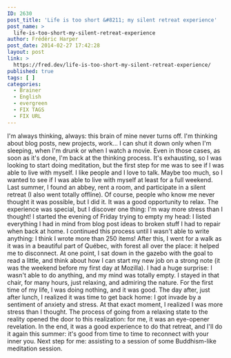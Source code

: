 ```yaml
---
ID: 2630
post_title: 'Life is too short &#8211; my silent retreat experience'
post_name: >
  life-is-too-short-my-silent-retreat-experience
author: Frédéric Harper
post_date: 2014-02-27 17:42:28
layout: post
link: >
  https://fred.dev/life-is-too-short-my-silent-retreat-experience/
published: true
tags: [ ]
categories:
  - Brainer
  - English
  - evergreen
  - FIX TAGS
  - FIX URL
---
```

I'm always thinking, always: this brain of mine never turns off. I'm thinking about blog posts, new projects, work... I can shut it down only when I'm sleeping, when I'm drunk or when I watch a movie. Even in those cases, as soon as it's done, I'm back at the thinking process. It's exhausting, so I was looking to start doing meditation, but the first step for me was to see if I was able to live with myself. I like people and I love to talk. Maybe too much, so I wanted to see if I was able to live with myself at least for a full weekend. Last summer, I found an abbey, rent a room, and participate in a silent retreat (I also went totally offline). Of course, people who know me never thought it was possible, but I did it. It was a good opportunity to relax. The experience was special, but I discover one thing: I'm way more stress than I thought! I started the evening of Friday trying to empty my head: I listed everything I had in mind from blog post ideas to broken stuff I had to repair when back at home. I continued this process until I wasn't able to write anything: I think I wrote more than 250 items! After this, I went for a walk as it was in a beautiful part of Québec, with forest all over the place: it helped me to disconnect. At one point, I sat down in the gazebo with the goal to read a little, and think about how I can start my new job on a strong note (it was the weekend before my first day at Mozilla). I had a huge surprise: I wasn't able to do anything, and my mind was totally empty. I stayed in that chair, for many hours, just relaxing, and admiring the nature. For the first time of my life, I was doing nothing, and it was good. The day after, just after lunch, I realized it was time to get back home: I got invade by a sentiment of anxiety and stress. At that exact moment, I realized I was more stress than I thought. The process of going from a relaxing state to the reality opened the door to this realization: for me, it was an eye-opener revelation. In the end, it was a good experience to do that retreat, and I'll do it again this summer: it's good from time to time to reconnect with your inner you. Next step for me: assisting to a session of some Buddhism-like meditation session.